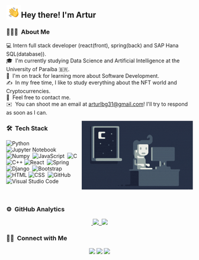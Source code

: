 <img alt="Night Coding" src="./assets/Hand%20Wave.gif" width='40' align="left"/><h2>Hey there! I'm Artur</h2>

<!-- ## 👋 &nbsp;Hey there! I'm Artur -->

### 👨🏻‍💻 &nbsp;About Me

:computer: Intern full stack developer (react(front), spring(back) and SAP Hana SQL(database)).\
🎓 &nbsp;I'm currently studying Data Science and Artificial Intelligence at the University of Paraíba :brazil:.\
🌱 &nbsp;I'm on track for learning more about Software Development.\
✍️ &nbsp;In my free time, I like to study everything about the NFT world and Cryptocurrencies.\
💬 &nbsp;Feel free to contact me.\
✉️ &nbsp;You can shoot me an email at arturlbg31@gmail.com! I'll try to respond as soon as I can.

<img alt="Night Coding" src="https://raw.githubusercontent.com/AVS1508/AVS1508/master/assets/Night-Coding.gif" align="right"/>

### 🛠 &nbsp;Tech Stack

![Python](https://img.shields.io/badge/-Python-05122A?style=flat&logo=python)&nbsp;
![Jupyter Notebook](https://img.shields.io/badge/-Jupyter%20Notebook-05122A?style=flat&logo=jupyter)&nbsp;
![Numpy](https://img.shields.io/badge/-Numpy-05122A?style=flat&logo=numpy)&nbsp;
![JavaScript](https://img.shields.io/badge/-JavaScript-05122A?style=flat&logo=javascript)&nbsp;
![C](https://img.shields.io/badge/-C-05122A?style=flat&logo=C&logoColor=A8B9CC)&nbsp;
![C++](https://img.shields.io/badge/-C++-05122A?style=flat&logo=C%2B%2B&logoColor=00599C)
![React](https://img.shields.io/badge/-React-05122A?style=flat&logo=react)&nbsp;
![Spring](https://img.shields.io/badge/spring-%236DB33F.svg?style=for-the-badge&logo=spring&logoColor=black)
![Django](https://img.shields.io/badge/-Django-05122A?style=flat&logo=django&logoColor=092E20)&nbsp;
![Bootstrap](https://img.shields.io/badge/-Bootstrap-05122A?style=flat&logo=bootstrap&logoColor=563D7C)&nbsp;
![HTML](https://img.shields.io/badge/-HTML-05122A?style=flat&logo=HTML5)
![CSS](https://img.shields.io/badge/-CSS-05122A?style=flat&logo=CSS3&logoColor=1572B6)&nbsp;
![GitHub](https://img.shields.io/badge/-GitHub-05122A?style=flat&logo=github)&nbsp;
![Visual Studio Code](https://img.shields.io/badge/-Visual%20Studio%20Code-05122A?style=flat&logo=visual-studio-code&logoColor=007ACC)&nbsp;
<br>
<br>
<br>

### ⚙️ &nbsp;GitHub Analytics

<p align="center">
<a href="https://github.com/arturlbg">
  &nbsp<img height="160em" src="https://github-readme-stats-eight-theta.vercel.app/api?username=arturlbg&show_icons=true&theme=algolia&include_all_commits=true&count_private=true"/>
  &nbsp<img height="160em" src="https://github-readme-stats-eight-theta.vercel.app/api/top-langs/?username=arturlbg&layout=compact&langs_count=8&theme=algolia"/>
</a>
</p>

### 🤝🏻 &nbsp;Connect with Me
<p align="center">
<a href="https://linkedin.com/in/arturlbg"><img src="https://img.shields.io/badge/-Artur%20Luis-0077B5?style=flat&logo=Linkedin&logoColor=white"/></a>
<a href="mailto:arturlbg31@gmail.com"><img src="https://img.shields.io/badge/-arturlbg31@gmail.com-D14836?style=flat&logo=Gmail&logoColor=white"/></a>
<a href="https://instagram.com/arturluis7"><img src="https://img.shields.io/badge/-@arturluis7-E4405F?style=flat&logo=Instagram&logoColor=white"/></a>
</p>

